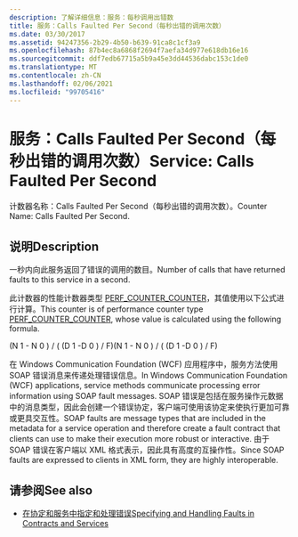 ```yaml
---
description: 了解详细信息：服务：每秒调用出错数
title: 服务：Calls Faulted Per Second（每秒出错的调用次数）
ms.date: 03/30/2017
ms.assetid: 94247356-2b29-4b50-b639-91ca8c1cf3a9
ms.openlocfilehash: 87b4ec8a6868f2694f7aefa34d977e618db16e16
ms.sourcegitcommit: ddf7edb67715a5b9a45e3dd44536dabc153c1de0
ms.translationtype: MT
ms.contentlocale: zh-CN
ms.lasthandoff: 02/06/2021
ms.locfileid: "99705416"
---
```

# <a name="service-calls-faulted-per-second"></a><span data-ttu-id="91267-103">服务：Calls Faulted Per Second（每秒出错的调用次数）</span><span class="sxs-lookup"><span data-stu-id="91267-103">Service: Calls Faulted Per Second</span></span>

<span data-ttu-id="91267-104">计数器名称：Calls Faulted Per Second（每秒出错的调用次数）。</span><span class="sxs-lookup"><span data-stu-id="91267-104">Counter Name: Calls Faulted Per Second.</span></span>  
  
## <a name="description"></a><span data-ttu-id="91267-105">说明</span><span class="sxs-lookup"><span data-stu-id="91267-105">Description</span></span>  

 <span data-ttu-id="91267-106">一秒内向此服务返回了错误的调用的数目。</span><span class="sxs-lookup"><span data-stu-id="91267-106">Number of calls that have returned faults to this service in a second.</span></span>  
  
 <span data-ttu-id="91267-107">此计数器的性能计数器类型 [PERF_COUNTER_COUNTER](/previous-versions/windows/it-pro/windows-server-2003/cc740048(v=ws.10))，其值使用以下公式进行计算。</span><span class="sxs-lookup"><span data-stu-id="91267-107">This counter is of performance counter type [PERF_COUNTER_COUNTER](/previous-versions/windows/it-pro/windows-server-2003/cc740048(v=ws.10)), whose value is calculated using the following formula.</span></span>  
  
 <span data-ttu-id="91267-108">(N 1 - N 0 ) / ( (D 1 -D 0 ) / F)</span><span class="sxs-lookup"><span data-stu-id="91267-108">(N 1 - N 0 ) / ( (D 1 -D 0 ) / F)</span></span>  
  
 <span data-ttu-id="91267-109">在 Windows Communication Foundation (WCF) 应用程序中，服务方法使用 SOAP 错误消息来传递处理错误信息。</span><span class="sxs-lookup"><span data-stu-id="91267-109">In Windows Communication Foundation (WCF) applications, service methods communicate processing error information using SOAP fault messages.</span></span> <span data-ttu-id="91267-110">SOAP 错误是包括在服务操作元数据中的消息类型，因此会创建一个错误协定，客户端可使用该协定来使执行更加可靠或更具交互性。</span><span class="sxs-lookup"><span data-stu-id="91267-110">SOAP faults are message types that are included in the metadata for a service operation and therefore create a fault contract that clients can use to make their execution more robust or interactive.</span></span> <span data-ttu-id="91267-111">由于 SOAP 错误在客户端以 XML 格式表示，因此具有高度的互操作性。</span><span class="sxs-lookup"><span data-stu-id="91267-111">Since SOAP faults are expressed to clients in XML form, they are highly interoperable.</span></span>  
  
## <a name="see-also"></a><span data-ttu-id="91267-112">请参阅</span><span class="sxs-lookup"><span data-stu-id="91267-112">See also</span></span>

- [<span data-ttu-id="91267-113">在协定和服务中指定和处理错误</span><span class="sxs-lookup"><span data-stu-id="91267-113">Specifying and Handling Faults in Contracts and Services</span></span>](../../specifying-and-handling-faults-in-contracts-and-services.md)
